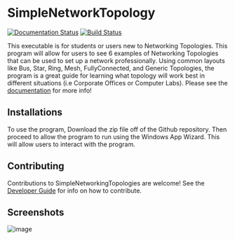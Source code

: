 # SimpleNetworkTopology

[![Documentation Status](https://readthedocs.org/projects/simplenetworktopologies/badge/?version=latest)](https://simplenetworktopologies.readthedocs.io/en/latest)
[![Build Status](https://travis-ci.com/KrysEWilliams/SimpleNetworkTopologies.svg?branch=master)](https://travis-ci.com/KrysEWilliams/SimpleNetworkTopologies)

This executable is for students or users new to Networking Topologies. This program will allow for users to see 6 examples of Networking Topologies that can be used to set up a network professionally. Using common layouts like Bus, Star, Ring, Mesh, FullyConnected, and Generic Topologies, the program is a great guide for learning what topology will work best in different situations (i.e Corporate Offices or Computer Labs). Please see the [documentation](https://simplenetworktopologies.readthedocs.io/en/latest/) for more info!

## Installations

To use the program, Download the zip file off of the Github repository. Then proceed to allow the program to run using the Windows App Wizard. This will allow users to interact with the program.

## Contributing

Contributions to SimpleNetworkingTopologies are welcome! See the [Developer Guide](https://simplenetworktopologies.readthedocs.io/en/latest/developerGuide.html) for info on how to contribute.

## Screenshots

![image](https://user-images.githubusercontent.com/72221785/114895500-8e8ef980-9ddd-11eb-9a0f-8efe02e59b32.png)
